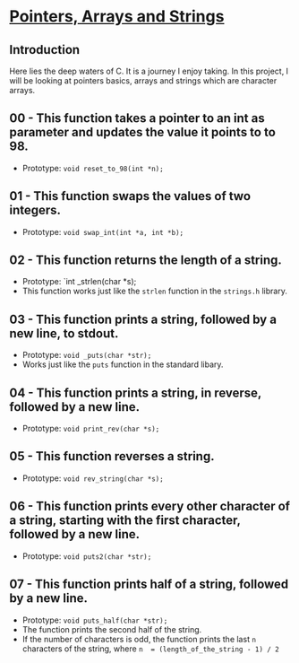 # <ins>Pointers, Arrays and Strings</ins>

## Introduction
Here lies the deep waters of C. It is a journey I enjoy taking. In this project, I will be looking at pointers basics, arrays and strings which are character arrays.

## 00 - This function takes a pointer to an int as parameter and updates the value it points to to 98.
- Prototype: `void reset_to_98(int *n);`

## 01 -  This function swaps the values of two integers.
- Prototype: `void swap_int(int *a, int *b);`

## 02 - This function returns the length of a string.
- Prototype: `int _strlen(char *s);
- This function works just like the `strlen` function in the `strings.h` library.

## 03 - This function prints a string, followed by a new line, to stdout.
- Prototype: `void _puts(char *str);`
- Works just like the `puts` function in the standard libary.

## 04 - This function prints a string, in reverse, followed by a new line.
- Prototype: `void print_rev(char *s);`

## 05 - This function reverses a string.
- Prototype: `void rev_string(char *s);`

## 06 - This function prints every other character of a string, starting with the first character, followed by a new line.
- Prototype: `void puts2(char *str);`

## 07 - This function prints half of a string, followed by a new line.
- Prototype: `void puts_half(char *str);`
- The function prints the second half of the string.
- If the number of characters is odd, the function prints the last `n` characters of the string, where `n  = (length_of_the_string - 1) / 2`